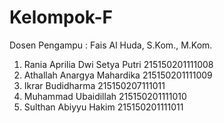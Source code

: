 # Kelompok-F
Dosen Pengampu : Fais Al Huda, S.Kom., M.Kom.
1. Rania Aprilia Dwi Setya Putri 	215150201111008
2. Athallah Anargya Mahardika			215150201111009                           
3. Ikrar Budidharma				        215150207111011                                                      
4. Muhammad Ubaidillah			      215150201111010                                                                  
5. Sulthan Abiyyu Hakim			      215150201111011   
